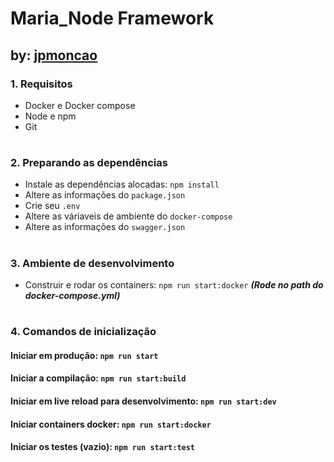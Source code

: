 # Maria_Node Framework
## by: [jpmoncao]('https://github.com/jpmoncao')

### 1. Requisitos
- Docker e Docker compose
- Node e npm
- Git

#
### 2. Preparando as dependências
- Instale as dependências alocadas: ```npm install```
- Altere as informações do ```package.json```
- Crie seu ```.env```
- Altere as váriaveis de ambiente do ```docker-compose```
- Altere as informações do ```swagger.json```

#
### 3. Ambiente de desenvolvimento
- Construir e rodar os containers: ```npm run start:docker```
***(Rode no path do docker-compose.yml)***


#
### 4. Comandos de inicialização
#### Iniciar em produção: ```npm run start```
#### Iniciar a compilação: ```npm run start:build```
#### Iniciar em live reload para desenvolvimento: ```npm run start:dev```
#### Iniciar containers docker: ```npm run start:docker```
#### Iniciar os testes (vazio): ```npm run start:test```